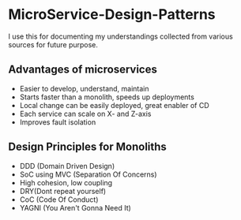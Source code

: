 # MicroService-Design-Patterns

I use this for documenting my understandings collected from various sources for future purpose. 

## Advantages of microservices
- Easier to develop, understand, maintain
- Starts faster than a monolith, speeds up deployments
- Local change can be easily deployed, great enabler of CD
- Each service can scale on X- and Z-axis
- Improves fault isolation 

## Design Principles for Monoliths
- DDD (Domain Driven Design)
- SoC using MVC (Separation Of Concerns)
- High cohesion, low coupling
- DRY(Dont repeat yourself)
- CoC (Code Of Conduct)
- YAGNI (You Aren't Gonna Need It)

